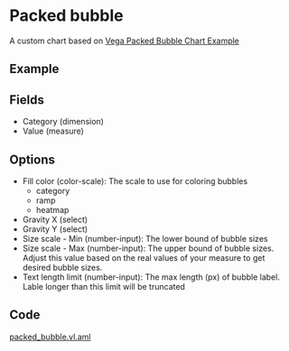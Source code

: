# Packed bubble
A custom chart based on [Vega Packed Bubble Chart Example](https://vega.github.io/vega/examples/packed-bubble-chart/)

## Example


## Fields
* Category (dimension)
* Value (measure)

## Options
* Fill color (color-scale): The scale to use for coloring bubbles
  * category
  * ramp
  * heatmap
* Gravity X (select)
* Gravity Y (select)
* Size scale - Min (number-input): The lower bound of bubble sizes
* Size scale - Max (number-input): The upper bound of bubble sizes. Adjust this value based on the real values of your measure to get desired bubble sizes.
* Text length limit (number-input): The max length (px) of bubble label. Lable longer than this limit will be truncated

## Code
[packed_bubble.vl.aml](packed_bubble.vg.aml)
